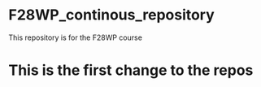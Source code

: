# F28WP_continous_repository
This repository is for the F28WP course


# This is the first change to the repos 